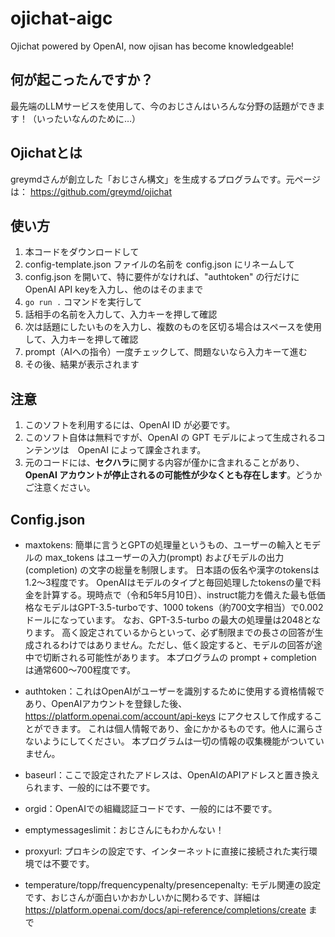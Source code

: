 # ojichat-aigc
Ojichat powered by OpenAI, now ojisan has become knowledgeable!

## 何が起こったんですか？
最先端のLLMサービスを使用して、今のおじさんはいろんな分野の話題ができます！（いったいなんのために…）

## Ojichatとは
greymdさんが創立した「おじさん構文」を生成するプログラムです。元ページは： https://github.com/greymd/ojichat 

## 使い方
1. 本コードをダウンロードして
2. config-template.json ファイルの名前を config.json にリネームして
3. config.json を開いて、特に要件がなければ、"authtoken" の行だけに OpenAI API keyを入力し、他のはそのままで
4. `go run .` コマンドを実行して
5. 話相手の名前を入力して、入力キーを押して確認
6. 次は話題にしたいものを入力し、複数のものを区切る場合はスペースを使用して、入力キーを押して確認
7. prompt（AIへの指令）一度チェックして、問題ないなら入力キーて進む
8. その後、結果が表示されます

## 注意
1. このソフトを利用するには、OpenAI ID が必要です。
2. このソフト自体は無料ですが、OpenAI の GPT モデルによって生成されるコンテンツは　OpenAI によって課金されます。
3. 元のコードには、**セクハラ**に関する内容が僅かに含まれることがあり、**OpenAI アカウントが停止されるの可能性が少なくとも存在します**。どうかご注意ください。

## Config.json
- maxtokens: 簡単に言うとGPTの処理量というもの、ユーザーの輸入とモデルの max_tokens はユーザーの入力(prompt) およびモデルの出力(completion) の文字の総量を制限します。
        日本語の仮名や漢字のtokensは1.2〜3程度です。
        OpenAIはモデルのタイプと毎回処理したtokensの量で料金を計算する。現時点で（令和5年5月10日）、instruct能力を備えた最も低価格なモデルはGPT-3.5-turboです、1000 tokens（約700文字相当）で0.002 ドールになっています。
        なお、GPT-3.5-turbo の最大の処理量は2048となります。
        高く設定されているからといって、必ず制限までの長さの回答が生成されるわけではありません。ただし、低く設定すると、モデルの回答が途中で切断される可能性があります。
        本プログラムの prompt + completion は通常600〜700程度です。
        
- authtoken：これはOpenAIがユーザーを識別するために使用する資格情報であり、OpenAIアカウントを登録した後、https://platform.openai.com/account/api-keys にアクセスして作成することができます。
        これは個人情報であり、金にかかるものです。他人に漏らさないようにしてください。
        本プログラムは一切の情報の収集機能がついていません。
- baseurl：ここで設定されたアドレスは、OpenAIのAPIアドレスと置き換えられます、一般的には不要です。
- orgid：OpenAIでの組織認証コードです、一般的には不要です。
- emptymessageslimit：おじさんにもわかんない！
- proxyurl: プロキシの設定です、インターネットに直接に接続された実行環境では不要です。
- temperature/topp/frequencypenalty/presencepenalty: モデル関連の設定です、おじさんが面白いかおかしいかに関わるです、詳細は https://platform.openai.com/docs/api-reference/completions/create まで
